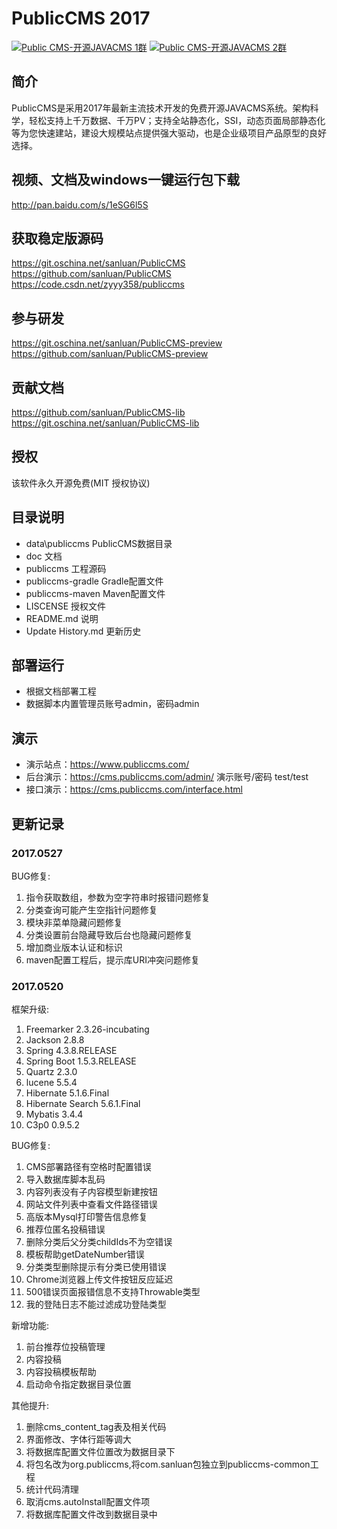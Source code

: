 # PublicCMS 2017

<a target="_blank" href="//shang.qq.com/wpa/qunwpa?idkey=89ffe8cd3abc04f6794965a330b0a278fdbc31f53e46fd5ee1c4f54ed43a6b28"><img border="0" src="//pub.idqqimg.com/wpa/images/group.png" alt="Public CMS-开源JAVACMS 1群" title="Public CMS-开源JAVACMS 1群"></a> <a target="_blank" href="//shang.qq.com/wpa/qunwpa?idkey=088c921c4eb74328eef0192bac1e63c7228eb31b0524a373d40cdd907ddd2d3c"><img border="0" src="//pub.idqqimg.com/wpa/images/group.png" alt="Public CMS-开源JAVACMS 2群" title="Public CMS-开源JAVACMS 2群"></a>

## 简介

PublicCMS是采用2017年最新主流技术开发的免费开源JAVACMS系统。架构科学，轻松支持上千万数据、千万PV；支持全站静态化，SSI，动态页面局部静态化等为您快速建站，建设大规模站点提供强大驱动，也是企业级项目产品原型的良好选择。

## 视频、文档及windows一键运行包下载

http://pan.baidu.com/s/1eSG6l5S

## 获取稳定版源码

https://git.oschina.net/sanluan/PublicCMS
https://github.com/sanluan/PublicCMS
https://code.csdn.net/zyyy358/publiccms

## 参与研发

https://git.oschina.net/sanluan/PublicCMS-preview
https://github.com/sanluan/PublicCMS-preview

## 贡献文档

https://github.com/sanluan/PublicCMS-lib
https://git.oschina.net/sanluan/PublicCMS-lib

## 授权

该软件永久开源免费(MIT 授权协议)

## 目录说明

* data\publiccms	PublicCMS数据目录
* doc			文档
* publiccms		工程源码
* publiccms-gradle	Gradle配置文件
* publiccms-maven	Maven配置文件
* LISCENSE		授权文件
* README.md		说明
* Update History.md	更新历史

## 部署运行

* 根据文档部署工程
* 数据脚本内置管理员账号admin，密码admin

## 演示

* 演示站点：https://www.publiccms.com/
* 后台演示：https://cms.publiccms.com/admin/ 演示账号/密码 test/test
* 接口演示：https://cms.publiccms.com/interface.html

## 更新记录

### 2017.0527

BUG修复:

1. 指令获取数组，参数为空字符串时报错问题修复
1. 分类查询可能产生空指针问题修复
1. 模块非菜单隐藏问题修复
1. 分类设置前台隐藏导致后台也隐藏问题修复
1. 增加商业版本认证和标识
1. maven配置工程后，提示库URI冲突问题修复

### 2017.0520

框架升级:

1. Freemarker 2.3.26-incubating
1. Jackson 2.8.8
1. Spring 4.3.8.RELEASE
1. Spring Boot 1.5.3.RELEASE
1. Quartz 2.3.0
1. lucene 5.5.4
1. Hibernate 5.1.6.Final
1. Hibernate Search 5.6.1.Final
1. Mybatis 3.4.4
1. C3p0 0.9.5.2

BUG修复:

1. CMS部署路径有空格时配置错误
1. 导入数据库脚本乱码
1. 内容列表没有子内容模型新建按钮
1. 网站文件列表中查看文件路径错误
1. 高版本Mysql打印警告信息修复
1. 推荐位匿名投稿错误
1. 删除分类后父分类childIds不为空错误
1. 模板帮助getDateNumber错误
1. 分类类型删除提示有分类已使用错误
1. Chrome浏览器上传文件按钮反应延迟
1. 500错误页面报错信息不支持Throwable类型
1. 我的登陆日志不能过滤成功登陆类型

新增功能:

1. 前台推荐位投稿管理
1. 内容投稿
1. 内容投稿模板帮助
1. 启动命令指定数据目录位置

其他提升:

1. 删除cms_content_tag表及相关代码
1. 界面修改、字体行距等调大
1. 将数据库配置文件位置改为数据目录下
1. 将包名改为org.publiccms,将com.sanluan包独立到publiccms-common工程
1. 统计代码清理
1. 取消cms.autoInstall配置文件项
1. 将数据库配置文件改到数据目录中